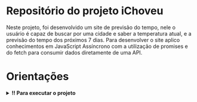# Repositório do projeto iChoveu

  Neste projeto, foi desenvolvido um site de previsão do tempo, nele o usuário é capaz de buscar por uma cidade e saber a temperatura atual, e a previsão do tempo dos próximos 7 dias. Para desenvolver o site aplico conhecimentos em JavaScript Assíncrono com a utilização de promises e do fetch para consumir dados diretamente de uma API.

# Orientações

<details>
  <summary><strong>‼️ Para executar o projeto</strong></summary><br />

  1. Clone o repositório

* Use o comando: `git clone git@github.com:renanmarquesgarcia/iChoveu.git`.
* Entre na pasta do repositório que você acabou de clonar:
  * `cd iChoveu`

  2. Instale as dependências

* `npm install`.
  
  3. Crie uma branch a partir da branch principal

* Exemplo: `git checkout -b nome-da-sua-branch`

  4. Acesso a API

* Para acessar a API é necessário criar uma conta no [WeatherAPI](https://www.weatherapi.com/signup.aspx) e gerar uma chave de API.
* Crie um arquivo `.env` na raiz do projeto, copie a chave gerada pela api e cole no arquivo `.env` como valor da variável `VITE_TOKEN`
  * Exemplo: `VITE_TOKEN=chave-gerada-pela-API`

  5. Execute o comando `npm run dev` para ver a aplicação funcionando

</details>